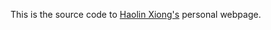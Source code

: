 This is the source code to [Haolin Xiong's](https://formycat.github.io/HaolinXiong/) personal webpage.
